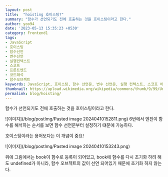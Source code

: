 ```yaml
---
layout: post
title:  "hoisting 호이스팅?"
summary: "함수가 선언되기도 전에 호출하는 것을 호이스팅이라고 한다."
author: yoo94
date: '2023-05-13 15:35:23 +0530'
category: Frontend1
tags:
- JavaScript
- 호이스팅
- 함수선언
- 변수선언
- 실행컨텍스트
- 스코프
- 프론트엔드
- 코드해석
- 함수오브젝트
keywords: JavaScript, 호이스팅, 함수 선언문, 변수 선언문, 실행 컨텍스트, 스코프 체인, 함수 오브젝트, 코드 해석 순서, var let const 차이, TDZ, 함수 초기화, undefined
thumbnail: https://upload.wikimedia.org/wikipedia/commons/thumb/9/99/Unofficial_JavaScript_logo_2.svg/1200px-Unofficial_JavaScript_logo_2.svg.png
permalink: blog/hoisting/
---
```

함수가 선언되기도 전에 호출하는 것을 호이스팅이라고 한다.

![이미지](/blog/postImg/Pasted image 20240410152811.png)
6번에서 엔진이 함수를 해석하는 순서를 보면 함수 선언문부터 설정하기 떄문에 가능하다.

호이스팅이라는 용어보다는 이 개념이 중요!


![이미지](/blog/postImg/Pasted image 20240410153243.png)

위에 그림에서는 book이 함수로 등록이 되어있고, book에 함수를 다시 초기화 하려 해도 undefined가 아니라, 함수 오브젝트의 값이 선언 되어있기 때문에 초기화 하지 않는다.
